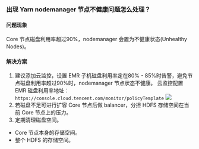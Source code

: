 ### 出现 Yarn nodemanager 节点不健康问题怎么处理？

#### 问题现象
Core 节点磁盘利用率超过90%，nodemanager 会置为不健康状态(Unhealthy Nodes)。

#### 解决方案
1. 建议添加云监控，设置 EMR 子机磁盘利用率定在80% - 85%时告警，避免节点磁盘利用率超过90%时，nodemanager 节点状态不健康。
云监控配置 EMR 磁盘利用率地址：
`https://console.cloud.tencent.com/monitor/policyTemplate`
![](https://main.qcloudimg.com/raw/75fd5e90d94ec11e178bd336f19e814c.png)
2. 若磁盘不足可进行扩容 Core 节点后做 balancer，分担 HDFS 存储空间在当前 Core 节点上的压力。
3. 定期清理磁盘空间。
 - Core 节点本身的存储空间。
 - 整个 HDFS 的存储空间。
